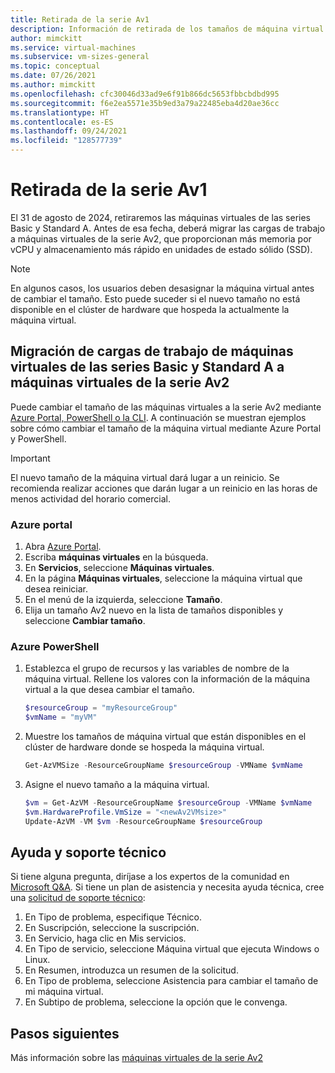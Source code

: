 ```yaml
---
title: Retirada de la serie Av1
description: Información de retirada de los tamaños de máquina virtual de la serie Av1.
author: mimckitt
ms.service: virtual-machines
ms.subservice: vm-sizes-general
ms.topic: conceptual
ms.date: 07/26/2021
ms.author: mimckitt
ms.openlocfilehash: cfc30046d33ad9e6f91b866dc5653fbbcbdbd995
ms.sourcegitcommit: f6e2ea5571e35b9ed3a79a22485eba4d20ae36cc
ms.translationtype: HT
ms.contentlocale: es-ES
ms.lasthandoff: 09/24/2021
ms.locfileid: "128577739"
---
```

# <a name="av1-series-retirement"></a>Retirada de la serie Av1

El 31 de agosto de 2024, retiraremos las máquinas virtuales de las series Basic y Standard A. Antes de esa fecha, deberá migrar las cargas de trabajo a máquinas virtuales de la serie Av2, que proporcionan más memoria por vCPU y almacenamiento más rápido en unidades de estado sólido (SSD).

> [!NOTE]
> En algunos casos, los usuarios deben desasignar la máquina virtual antes de cambiar el tamaño. Esto puede suceder si el nuevo tamaño no está disponible en el clúster de hardware que hospeda la actualmente la máquina virtual.


## <a name="migrate-workloads-from-basic-and-standard-a-series-vms-to-av2-series-vms"></a>Migración de cargas de trabajo de máquinas virtuales de las series Basic y Standard A a máquinas virtuales de la serie Av2 

Puede cambiar el tamaño de las máquinas virtuales a la serie Av2 mediante [Azure Portal, PowerShell o la CLI](resize-vm.md). A continuación se muestran ejemplos sobre cómo cambiar el tamaño de la máquina virtual mediante Azure Portal y PowerShell. 

> [!IMPORTANT]
> El nuevo tamaño de la máquina virtual dará lugar a un reinicio. Se recomienda realizar acciones que darán lugar a un reinicio en las horas de menos actividad del horario comercial. 

### <a name="azure-portal"></a>Azure portal 
1. Abra [Azure Portal](https://portal.azure.com).
1. Escriba **máquinas virtuales** en la búsqueda.
1. En **Servicios**, seleccione **Máquinas virtuales**.
1. En la página **Máquinas virtuales**, seleccione la máquina virtual que desea reiniciar.
1. En el menú de la izquierda, seleccione **Tamaño**.
1. Elija un tamaño Av2 nuevo en la lista de tamaños disponibles y seleccione **Cambiar tamaño**.

### <a name="azure-powershell"></a>Azure PowerShell
1. Establezca el grupo de recursos y las variables de nombre de la máquina virtual. Rellene los valores con la información de la máquina virtual a la que desea cambiar el tamaño. 

    ```powershell
    $resourceGroup = "myResourceGroup"
    $vmName = "myVM"
    ```
2. Muestre los tamaños de máquina virtual que están disponibles en el clúster de hardware donde se hospeda la máquina virtual.

    ```powershell
    Get-AzVMSize -ResourceGroupName $resourceGroup -VMName $vmName
    ```

3. Asigne el nuevo tamaño a la máquina virtual.

    ```powershell
    $vm = Get-AzVM -ResourceGroupName $resourceGroup -VMName $vmName
    $vm.HardwareProfile.VmSize = "<newAv2VMsize>"
    Update-AzVM -VM $vm -ResourceGroupName $resourceGroup
    ```

## <a name="help-and-support"></a>Ayuda y soporte técnico

Si tiene alguna pregunta, diríjase a los expertos de la comunidad en [Microsoft Q&A](/answers/topics/azure-virtual-machines.html). Si tiene un plan de asistencia y necesita ayuda técnica, cree una [solicitud de soporte técnico](https://portal.azure.com/#blade/Microsoft_Azure_Support/HelpAndSupportBlade/newsupportrequest):

1. En Tipo de problema, especifique Técnico.
1. En Suscripción, seleccione la suscripción.
1. En Servicio, haga clic en Mis servicios.
1. En Tipo de servicio, seleccione Máquina virtual que ejecuta Windows o Linux.
1. En Resumen, introduzca un resumen de la solicitud.
1. En Tipo de problema, seleccione Asistencia para cambiar el tamaño de mi máquina virtual.
1. En Subtipo de problema, seleccione la opción que le convenga.

## <a name="next-steps"></a>Pasos siguientes
Más información sobre las [máquinas virtuales de la serie Av2](av2-series.md)
